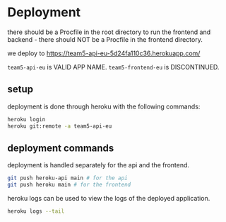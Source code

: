 # Deployment

there should be a Procfile in the root directory to run the frontend and backend - there should NOT be a Procfile in the frontend directory.

we deploy to https://team5-api-eu-5d24fa110c36.herokuapp.com/

`team5-api-eu` is VALID APP NAME.
`team5-frontend-eu` is DISCONTINUED.

## setup
deployment is done through heroku with the following commands:

```bash
heroku login
heroku git:remote -a team5-api-eu
```

## deployment commands

deployment is handled separately for the api and the frontend.

```bash
git push heroku-api main # for the api
git push heroku main # for the frontend
```

heroku logs can be used to view the logs of the deployed application.

```bash
heroku logs --tail
```






